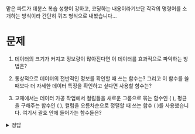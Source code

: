 맡은 파트가 데분스 복습 성향이 강하고, 코딩하는 내용이라기보단 각각의 명령어를 소개하는 방식이라 간단히 퀴즈 형식으로 내봤습니다...

문제
=========================
1. 데이터의 크기가 커지고 정보량이 많아진다면 이 데이터를 효과적으로 파악하는 방법은?

2. 통상적으로 데이터의 전반적인 정보를 확인할 때 쓰는 함수는? 그리고 이 함수를 쓸 때보다 더 자세한 데이터 특징을 확인하고 싶다면 사용할 함수는?

3. 교재에서는 데이터 가공 작업에서 컬럼들을 새로운 그룹으로 묶는 함수인 (  ), 평균을 구해주는 함수인 (  ), 컬럼을 오름차순으로 정렬할 때 쓰는 함수 (  )를 사용했습니다.
여기서 괄호 안에 들어가는 함수들은?



<details>
<summary>정답</summary>
1. 시각화하기, 그래프로 표현

2. .info(), .describe()

3. groupby(), mean(), sort_values()
